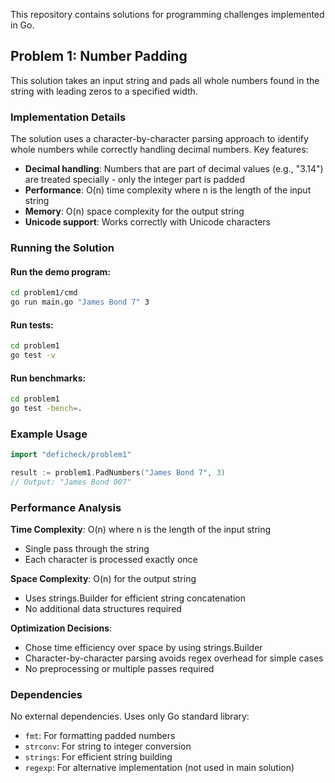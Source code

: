 This repository contains solutions for programming challenges implemented in Go.

## Problem 1: Number Padding

This solution takes an input string and pads all whole numbers found in the string with leading zeros to a specified width.

### Implementation Details

The solution uses a character-by-character parsing approach to identify whole numbers while correctly handling decimal numbers. Key features:

- **Decimal handling**: Numbers that are part of decimal values (e.g., "3.14") are treated specially - only the integer part is padded
- **Performance**: O(n) time complexity where n is the length of the input string
- **Memory**: O(n) space complexity for the output string
- **Unicode support**: Works correctly with Unicode characters

### Running the Solution

#### Run the demo program:
```bash
cd problem1/cmd
go run main.go "James Bond 7" 3
```

#### Run tests:
```bash
cd problem1
go test -v
```

#### Run benchmarks:
```bash
cd problem1
go test -bench=.
```

### Example Usage

```go
import "deficheck/problem1"

result := problem1.PadNumbers("James Bond 7", 3)
// Output: "James Bond 007"
```

### Performance Analysis

**Time Complexity**: O(n) where n is the length of the input string
- Single pass through the string
- Each character is processed exactly once

**Space Complexity**: O(n) for the output string
- Uses strings.Builder for efficient string concatenation
- No additional data structures required

**Optimization Decisions**:
- Chose time efficiency over space by using strings.Builder
- Character-by-character parsing avoids regex overhead for simple cases
- No preprocessing or multiple passes required

### Dependencies

No external dependencies. Uses only Go standard library:
- `fmt`: For formatting padded numbers
- `strconv`: For string to integer conversion
- `strings`: For efficient string building
- `regexp`: For alternative implementation (not used in main solution)